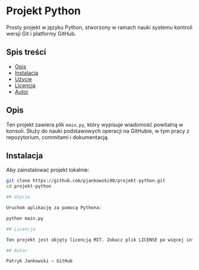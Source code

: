 # Projekt Python

Prosty projekt w języku Python, stworzony w ramach nauki systemu kontroli wersji Git i platformy GitHub.

## Spis treści
- [Opis](#opis)
- [Instalacja](#instalacja)
- [Użycie](#użycie)
- [Licencja](#licencja)
- [Autor](#autor)

## Opis

Ten projekt zawiera plik `main.py`, który wypisuje wiadomość powitalną w konsoli. Służy do nauki podstawowych operacji na GitHubie, w tym pracy z repozytorium, commitami i dokumentacją.

## Instalacja

Aby zainstalować projekt lokalnie:

```bash
git clone https://github.com/pjankowski98/projekt-python.git
cd projekt-python

## Użycie

Uruchom aplikację za pomocą Pythona:

python main.py

## Licencja

Ten projekt jest objęty licencją MIT. Zobacz plik LICENSE po więcej informacji.

## Autor

Patryk Jankowski – GitHub
